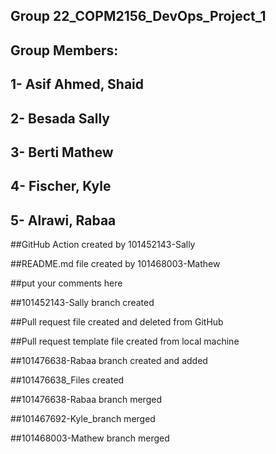 
## Group 22_COPM2156_DevOps_Project_1
## Group Members:
## 1- Asif Ahmed, Shaid
## 2- Besada Sally
## 3- Berti Mathew
## 4- Fischer, Kyle
## 5- Alrawi, Rabaa



##GitHub Action created by 101452143-Sally

##README.md file created by 101468003-Mathew

##put your comments here 

##101452143-Sally branch created 

##Pull request file created and deleted from GitHub
 
##Pull request template file created from local machine

##101476638-Rabaa branch created and added

##101476638_Files created

##101476638-Rabaa branch merged 

##101467692-Kyle_branch merged

##101468003-Mathew branch merged
